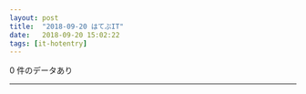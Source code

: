 ```yaml
---
layout: post
title:  "2018-09-20 はてぶIT"
date:   2018-09-20 15:02:22
tags: [it-hotentry]
---
```

0 件のデータあり

<hr>
